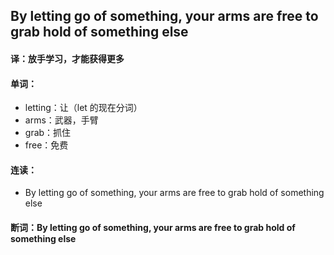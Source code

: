 ## By letting go of something, your arms are free to grab hold of something else

#### 译：放手学习，才能获得更多

#### 单词：

- letting：让（let 的现在分词）
- arms：武器，手臂
- grab：抓住
- free：免费

#### 连读：

- By letting go of something, your arms are free to grab hold of something else

#### 断词：By letting go of something, your arms are free to grab hold of something else
